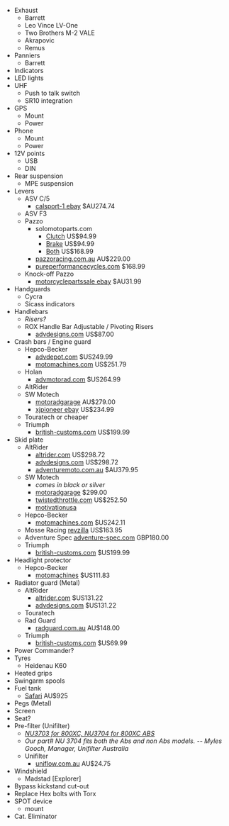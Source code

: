 * Exhaust 
  * Barrett
  * Leo Vince LV-One
  * Two Brothers M-2 VALE
  * Akrapovic
  * Remus
* Panniers
  * Barrett
* Indicators
* LED lights
* UHF 
  * Push to talk switch
  * SR10 integration
* GPS 
  * Mount
  * Power
* Phone
  * Mount
  * Power
* 12V points 
  * USB
  * DIN
* Rear suspension
  * MPE suspension
* Levers 
  * ASV C/5
    * [calsport-1 ebay](http://www.ebay.com.au/itm/Triumph-Tiger-800-XC-ASV-C5-Brake-Clutch-Adjustable-Levers-/141029146077) $AU274.74
  * ASV F3
  * Pazzo
    * solomotoparts.com
      * [Clutch](http://www.solomotoparts.com/Pazzo-Lever-Clutch-for-Tiger-800XC-11-13/) US$94.99
      * [Brake](http://www.solomotoparts.com/Pazzo-Lever-Brake-for-Tiger-800XC-11-13/) US$94.99
      * [Both](http://www.solomotoparts.com/Pazzo-Levers-Brake-and-Clutch-for-Tiger-800XC-11-13/) US$168.99
    * [pazzoracing.com.au](http://www.pazzoracing.com.au/contents/en-uk/p7884_Tiger_800_XC_%2811-12%29_Pazzo_Lever_Set_.html) AU$229.00
    * [pureperformancecycles.com](http://www.pureperformancecycles.com/Products/Controls/Pazzo-Levers/Pazzo-Lever-Set-fits--07--11-Tiger-1050---800-XC/) $168.99
  * Knock-off Pazzo
    * [motorcyclepartssale ebay](http://www.ebay.com.au/itm/CNC-Brake-Clutch-Levers-Triumph-TIGER-1050-2007-2012-TIGER-800-XC-2011-2012-/270942394687) $AU31.99
* Handguards 
  * Cycra
  * Sicass indicators
* Handlebars 
  * _Risers?_
  * ROX Handle Bar Adjustable / Pivoting Risers
    * [advdesigns.com](http://www.advdesigns.com/roxhabarpiri.html) US$87.00
* Crash bars / Engine guard 
  * Hepco-Becker
    * [advdepot.com](http://advdepot.com/hepco-becker-engine-guard-triumph-tiger-800-xc.html) $US249.99
    * [motomachines.com](http://www.motomachines.com/Engine-Guard--Triumph-Tiger-800-XC_p_461.html) US$251.79
  * Holan
    * [advmotorad.com](http://www.advmotorrad.com/index.php?route=product/product&product_id=87) $US264.99
  * AltRider
  * SW Motech
    * [motoradgarage](https://www.motorradgarage.com.au/crashbars-engine-guard-triumph-tiger-800-800xc-11-) AU$279.00
    * [xjpioneer ebay](https://www.motorradgarage.com.au/engine-guard-skid-plate-triumph-tiger-800-800xc) US$234.99
  * Touratech or cheaper
  * Triumph
    * [british-customs.com](http://www.british-customs.com/triumph-tiger-800-xc-engine-protection-bars.html) US$199.99
* Skid plate 
  * AltRider
    * [altrider.com](http://www.altrider.com/altrider-skid-plate-for-the-triumph-tiger-800xc/pid/702) US$298.72
    * [advdesigns.com](http://www.advdesigns.com/alskplfortrt.html) US$298.72
    * [adventuremoto.com.au](http://www.adventuremoto.com.au/product_info.php?manufacturers_id=39&products_id=1415) $AU379.95
  * SW Motech
    * _comes in black or silver_
    * [motoradgarage](https://www.motorradgarage.com.au/engine-guard-skid-plate-triumph-tiger-800-800xc) $299.00
    * [twistedthrottle.com](http://www.twistedthrottle.com/sw-motech-aluminum-engine-guard-skidplate-triumph-tiger-800-800xc-11-black-silver) US$252.50
    * [motivationusa](http://www.motovationusa.com/mvstore/scripts/prodView.asp?idProduct=2094)
  * Hepco-Becker
    * [motomachines.com](http://www.motomachines.com/Skid-Plate--Triumph-Tiger-800-XC_p_443.html) $US242.11
  * Mosse Racing
    [revzilla](http://www.revzilla.com/motorcycle/moose-racing-skid-plate-triumph-tiger-800xc-2011-2012) US$163.95
  * Adventure Spec
    [adventure-spec.com](http://www.adventure-spec.com/default/adventure-spec-bashplate-triumph-tiger-800-and-800xc-1.html) GBP180.00
  * Triumph
    * [british-customs.com](http://www.british-customs.com/triumph-tiger-800-xc-sump-guard.html) $US199.99
* Headlight protector
  * Hepco-Becker
    * [motomachines](http://www.motomachines.com/Headlight-Grille--Triumph-Tiger-800-XC_p_1561.html) $US111.83
* Radiator guard (Metal)
  * AltRider
    * [altrider.com](http://www.altrider.com/altrider-radiator-guard-for-triumph-tiger-800xc/pid/712) $US131.22
    * [advdesigns.com](http://www.advdesigns.com/alragufortrt.html) $US131.22
  * Touratech
  * Rad Guard
    * [radguard.com.au](http://www.radguard.com.au/products/triumph-tiger-800-tiger-800xc-2011-2013-radiator-guards.html) AU$148.00
  * Triumph
    * [british-customs.com](http://www.british-customs.com/triumph-tiger-800-xc-aluminum-radiator-guard-kit.html) $US69.99
* Power Commander?
* Tyres
  * Heidenau K60
* Heated grips
* Swingarm spools
* Fuel tank 
  * [Safari](http://www.safaritanks.com.au/home/vmchk/18-Triumph/View-all-products.html) AU$925
* Pegs (Metal)
* Screen
* Seat?
* Pre-filter (Unifilter)
  * [_NU3703 for 800XC, NU3704 for 800XC ABS_](http://www.tiger800.co.uk/index.php?topic=9468.0)
  * _Our part# NU 3704 fits both the Abs and non Abs models. -- Myles Gooch, Manager, Unifilter Australia_
  * Unifilter
    * [uniflow.com.au](http://www.uniflow.com.au/contents/en-us/p5646.html) AU$24.75
* Windshield
  * Madstad [Explorer]
* Bypass kickstand cut-out
* Replace Hex bolts with Torx
* SPOT device
  * mount
* Cat. Eliminator
